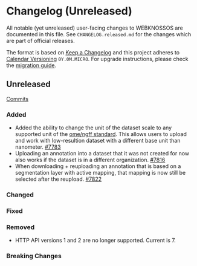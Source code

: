 # Changelog (Unreleased)

All notable (yet unreleased) user-facing changes to WEBKNOSSOS are documented in this file.
See `CHANGELOG.released.md` for the changes which are part of official releases.

The format is based on [Keep a Changelog](http://keepachangelog.com/en/1.0.0/)
and this project adheres to [Calendar Versioning](http://calver.org/) `0Y.0M.MICRO`.
For upgrade instructions, please check the [migration guide](MIGRATIONS.released.md).

## Unreleased
[Commits](https://github.com/scalableminds/webknossos/compare/24.06.0...HEAD)

### Added
- Added the ability to change the unit of the dataset scale to any supported unit of the [ome/ngff standard](https://github.com/ome/ngff/blob/39605eec64ceff481bb3a98f0adeaa330ab1ef26/latest/index.bs#L192). This allows users to upload and work with low-resultion dataset with a different base unit than nanometer. [#7783](https://github.com/scalableminds/webknossos/pull/7783)
- Uploading an annotation into a dataset that it was not created for now also works if the dataset is in a different organization. [#7816](https://github.com/scalableminds/webknossos/pull/7816)
- When downloading + reuploading an annotation that is based on a segmentation layer with active mapping, that mapping is now still be selected after the reupload. [#7822](https://github.com/scalableminds/webknossos/pull/7822)

### Changed

### Fixed

### Removed
- HTTP API versions 1 and 2 are no longer supported. Current is 7.

### Breaking Changes
